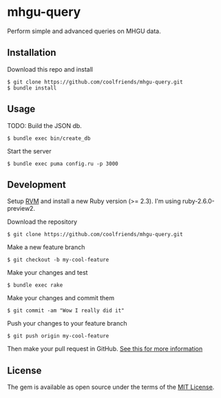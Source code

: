 # mhgu-query

Perform simple and advanced queries on MHGU data.

## Installation
Download this repo and install

    $ git clone https://github.com/coolfriends/mhgu-query.git
    $ bundle install

## Usage
TODO: Build the JSON db.

    $ bundle exec bin/create_db

Start the server

    $ bundle exec puma config.ru -p 3000

## Development
Setup [RVM](https://rvm.io/) and install a new Ruby version (>= 2.3).
I'm using ruby-2.6.0-preview2.

Download the repository

    $ git clone https://github.com/coolfriends/mhgu-query.git

Make a new feature branch

    $ git checkout -b my-cool-feature

Make your changes and test

    $ bundle exec rake

Make your changes and commit them

    $ git commit -am "Wow I really did it"

Push your changes to your feature branch

    $ git push origin my-cool-feature


Then make your pull request in GitHub.
[See this for more information](https://yangsu.github.io/pull-request-tutorial/)

## License

The gem is available as open source under the terms of the [MIT License](https://opensource.org/licenses/MIT).
